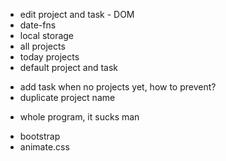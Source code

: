 <!-- TODO functions -->

- edit project and task - DOM
- date-fns
- local storage
- all projects
- today projects
- default project and task

<!-- TODO fix -->

- add task when no projects yet, how to prevent?
- duplicate project name

<!-- TODO Refactor -->

- whole program, it sucks man

<!-- TODO styles -->

- bootstrap
- animate.css
